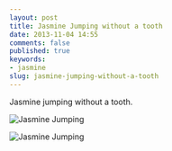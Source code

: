 ```yaml
---
layout: post
title: Jasmine Jumping without a tooth
date: 2013-11-04 14:55
comments: false
published: true
keywords:
- jasmine
slug: jasmine-jumping-without-a-tooth
---
```

Jasmine jumping without a tooth.

![Jasmine Jumping](http://media.eick.us/media/photographs/2013/2013-10-30/jasmine-jumping-2013-10-30-at-19-57-05.jpg)

![Jasmine Jumping](http://media.eick.us/media/photographs/2013/2013-10-30/jasmine-jumping-2013-10-30-at-19-58-41.jpg)
